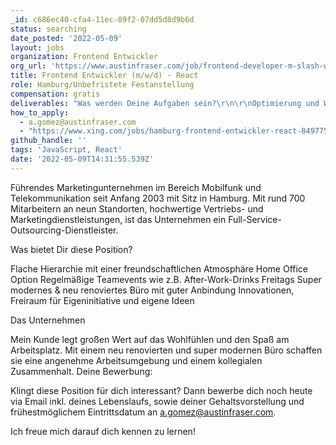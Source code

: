 ```yaml
---
_id: c686ec40-cfa4-11ec-89f2-07dd5d8d9b6d
status: searching
date_posted: '2022-05-09'
layout: jobs
organization: Frontend Entwickler
org_url: 'https://www.austinfraser.com/job/frontend-developer-m-slash-w-slash-d-11'
title: Frontend Entwickler (m/w/d) - React
role: Hamburg/Unbefristete Festanstellung
compensation: gratis
deliverables: "Was werden Deine Aufgaben sein?\r\n\r\nOptimierung und Weiterentwicklung der Oberflächen mit React\r\nPflegen und Erweiterung der internen Portallösung\r\n\r\n\r\nWas solltest Du mitbringen?\r\n\r\nErfahrung im E-commerce Umfeld\r\nGute Kenntnisse mit Javascript und React\r\nDu solltest kommunikativ und ein Teamplayer sein\r\nDu bist motiviert und engagiert"
how_to_apply:
  - a.gomez@austinfraser.com
  - "https://www.xing.com/jobs/hamburg-frontend-entwickler-react-84977599?ijt=jb_24\r\nhttps://www.austinfraser.com/de"
github_handle: ''
tags: 'JavaScript, React'
date: '2022-05-09T14:31:55.539Z'
---
```

Führendes Marketingunternehmen im Bereich Mobilfunk und Telekommunikation seit Anfang 2003 mit Sitz in Hamburg. Mit rund 700 Mitarbeitern an neun Standorten, hochwertige Vertriebs- und Marketingdienstleistungen, ist das Unternehmen ein Full-Service-Outsourcing-Dienstleister. 


Was bietet Dir diese Position?

Flache Hierarchie mit einer freundschaftlichen Atmosphäre
Home Office Option
Regelmäßige Teamevents wie z.B. After-Work-Drinks Freitags
Super modernes & neu renoviertes Büro mit guter Anbindung
Innovationen, Freiraum für Eigeninitiative und eigene Ideen

Das Unternehmen

Mein Kunde legt großen Wert auf das Wohlfühlen und den Spaß am Arbeitsplatz. Mit einem neu renovierten und super modernen Büro schaffen sie eine angenehme Arbeitsumgebung und einem kollegialen Zusammenhalt.
Deine Bewerbung: 


Klingt diese Position für dich interessant? Dann bewerbe dich noch heute via Email inkl. deines Lebenslaufs, sowie deiner Gehaltsvorstellung und frühestmöglichem Eintrittsdatum an a.gomez@austinfraser.com. 

Ich freue mich darauf dich kennen zu lernen!
